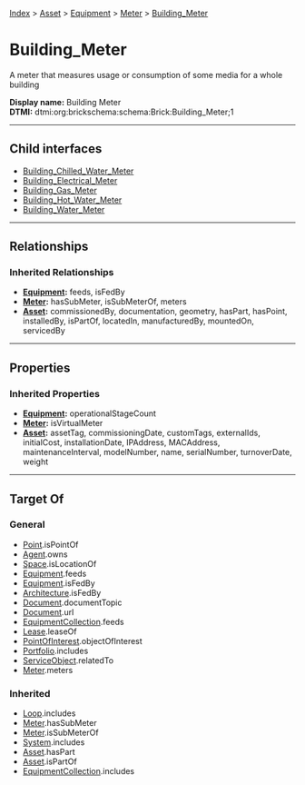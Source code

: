 [Index](../../../../index.md) > [Asset](../../../Asset.md) > [Equipment](../../Equipment.md) > [Meter](../Meter.md) > [Building_Meter](#)
# Building_Meter

A meter that measures usage or consumption of some media for a whole building


**Display name:** Building Meter<br />
**DTMI:** dtmi:org:brickschema:schema:Brick:Building_Meter;1

---

## Child interfaces
* [Building_Chilled_Water_Meter](../Water-/Chilled-/Building-.md)
* [Building_Electrical_Meter](../Electrical-/Building-.md)
* [Building_Gas_Meter](../Gas-/Building-.md)
* [Building_Hot_Water_Meter](../Water-/Hot-/Building-.md)
* [Building_Water_Meter](../Water-/Building-.md)

---

## Relationships

### Inherited Relationships
* **[Equipment](../../Equipment.md):** feeds, isFedBy
* **[Meter](../Meter.md):** hasSubMeter, isSubMeterOf, meters
* **[Asset](../../../Asset.md):** commissionedBy, documentation, geometry, hasPart, hasPoint, installedBy, isPartOf, locatedIn, manufacturedBy, mountedOn, servicedBy

---

## Properties

### Inherited Properties
* **[Equipment](../../Equipment.md):** operationalStageCount
* **[Meter](../Meter.md):** isVirtualMeter
* **[Asset](../../../Asset.md):** assetTag, commissioningDate, customTags, externalIds, initialCost, installationDate, IPAddress, MACAddress, maintenanceInterval, modelNumber, name, serialNumber, turnoverDate, weight

---

## Target Of
### General
* [Point](../../../../Point/Point.md).isPointOf
* [Agent](../../../../Agent/Agent.md).owns
* [Space](../../../../Space/Space.md).isLocationOf
* [Equipment](../../Equipment.md).feeds
* [Equipment](../../Equipment.md).isFedBy
* [Architecture](../../../../Space/Architecture/Architecture.md).isFedBy
* [Document](../../../../Information/Document/Document.md).documentTopic
* [Document](../../../../Information/Document/Document.md).url
* [EquipmentCollection](../../../../Collection/Equipment-.md).feeds
* [Lease](../../../../Event/Lease.md).leaseOf
* [PointOfInterest](../../../../Information/PointOfInterest.md).objectOfInterest
* [Portfolio](../../../../Collection/Portfolio.md).includes
* [ServiceObject](../../../../Information/ServiceObject/ServiceObject.md).relatedTo
* [Meter](../Meter.md).meters
### Inherited
* [Loop](../../../../Collection/Loop/Loop.md).includes
* [Meter](../Meter.md).hasSubMeter
* [Meter](../Meter.md).isSubMeterOf
* [System](../../../../Collection/System/System.md).includes
* [Asset](../../../Asset.md).hasPart
* [Asset](../../../Asset.md).isPartOf
* [EquipmentCollection](../../../../Collection/Equipment-.md).includes
